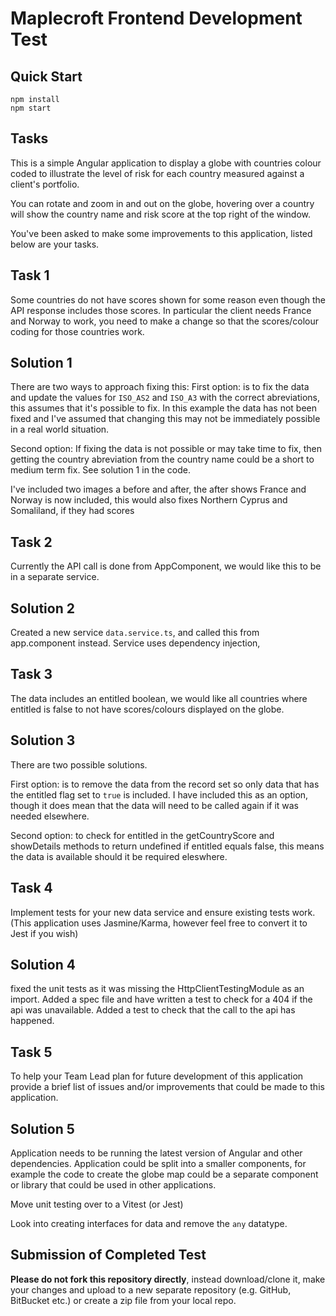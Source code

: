 # Maplecroft Frontend Development Test

## Quick Start

```
npm install
npm start
```

## Tasks

This is a simple Angular application to display a globe with countries colour coded to illustrate the level of risk for each country measured against a client's portfolio.

You can rotate and zoom in and out on the globe, hovering over a country will show the country name and risk score at the top right of the window.

You've been asked to make some improvements to this application, listed below are your tasks.

## Task 1

Some countries do not have scores shown for some reason even though the API response includes those scores. In particular the client needs France and Norway to work, you need to make a change so that the scores/colour coding for those countries work.

## Solution 1

There are two ways to approach fixing this:
First option: is to fix the data and update the values for `ISO_AS2` and `ISO_A3` with the correct abreviations, this assumes that it's possible to fix.
In this example the data has not been fixed and I've assumed that changing this may not be immediately possible in a real world situation.

Second option: If fixing the data is not possible or may take time to fix, then getting the country abreviation from the country name could be a short to medium term fix. See solution 1 in the code.

I've included two images a before and after, the after shows France and Norway is now included, this would also fixes Northern Cyprus and Somaliland, if they had scores

## Task 2

Currently the API call is done from AppComponent, we would like this to be in a separate service.

## Solution 2

Created a new service `data.service.ts`, and called this from app.component instead. Service uses dependency injection,

## Task 3

The data includes an entitled boolean, we would like all countries where entitled is false to not have scores/colours displayed on the globe.

## Solution 3

There are two possible solutions.

First option: is to remove the data from the record set so only data that has the entitled flag set to `true` is included. I have included this as an option, though it does mean that the data will need to be called again if it was needed elsewhere.

Second option: to check for entitled in the getCountryScore and showDetails methods to return undefined if entitled equals false, this means the data is available should it be required eleswhere.

## Task 4

Implement tests for your new data service and ensure existing tests work. (This application uses Jasmine/Karma, however feel free to convert it to Jest if you wish)

## Solution 4

fixed the unit tests as it was missing the HttpClientTestingModule as an import.
Added a spec file and have written a test to check for a 404 if the api was unavailable.
Added a test to check that the call to the api has happened.

## Task 5

To help your Team Lead plan for future development of this application provide a brief list of issues and/or improvements that could be made to this application.

## Solution 5

Application needs to be running the latest version of Angular and other dependencies.
Application could be split into a smaller components, for example the code to create the globe map could be a separate component or library that could be used in other applications.

Move unit testing over to a Vitest (or Jest)

Look into creating interfaces for data and remove the `any` datatype.

## Submission of Completed Test

**Please do not fork this repository directly**, instead download/clone it, make your changes and upload to a new separate repository (e.g. GitHub, BitBucket etc.) or create a zip file from your local repo.
